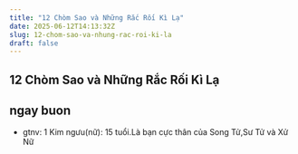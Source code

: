 ```yaml
---
title: "12 Chòm Sao và Những Rắc Rối Kì Lạ"
date: 2025-06-12T14:13:32Z
slug: 12-chom-sao-va-nhung-rac-roi-ki-la
draft: false
---
```


## 12 Chòm Sao và Những Rắc Rối Kì Lạ

## ngay buon

* gtnv:
1 Kim ngưu(nữ): 15 tuổi.Là bạn cực thân của Song Tử,Sư Tử và Xử Nữ